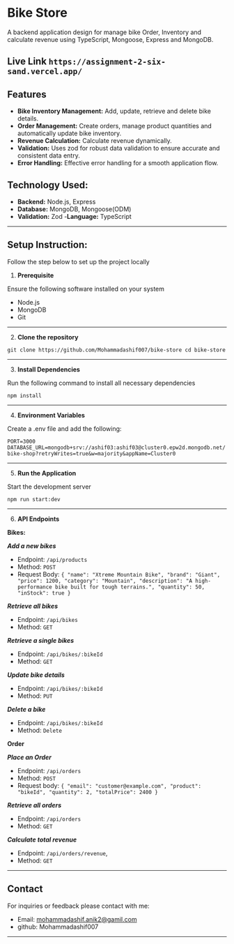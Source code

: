 # Bike Store

A backend application design for manage bike Order, Inventory and calculate revenue using TypeScript, Mongoose, Express and MongoDB.

## Live Link `https://assignment-2-six-sand.vercel.app/`

## Features

- **Bike Inventory Management:** Add, update, retrieve and delete bike details.
- **Order Management:** Create orders, manage product quantities and automatically update bike inventory.
- **Revenue Calculation:** Calculate revenue dynamically.
- **Validation:** Uses zod for robust data validation to ensure accurate and consistent data entry.
- **Error Handling:** Effective error handling for a smooth application flow.

## Technology Used:

- **Backend:** Node.js, Express
- **Database:** MongoDB, Mongoose(ODM)
- **Validation:** Zod -**Language:** TypeScript

---

## Setup Instruction:

Follow the step below to set up the project locally

1. **Prerequisite**

Ensure the following software installed on your system

- Node.js
- MongoDB
- Git

---

2. **Clone the repository**

`git clone https://github.com/Mohammadashif007/bike-store
 cd bike-store
`

---

3. **Install Dependencies**

Run the following command to install all necessary dependencies

`npm install`

---

4. **Environment Variables**

Create a .env file and add the following:

`PORT=3000
DATABASE_URL=mongodb+srv://ashif03:ashif03@cluster0.epw2d.mongodb.net/bike-shop?retryWrites=true&w=majority&appName=Cluster0`

---

5. **Run the Application**

Start the development server

`npm run start:dev`

---

6. **API Endpoints**

**Bikes:**

**_Add a new bikes_**

- Endpoint: `/api/products`
- Method: `POST`
- Request Body:
  `{
  "name": "Xtreme Mountain Bike",
  "brand": "Giant",
  "price": 1200,
  "category": "Mountain",
  "description": "A high-performance bike built for tough terrains.",
  "quantity": 50,
  "inStock": true
}`

**_Retrieve all bikes_**

- Endpoint: `/api/bikes`
- Method: `GET`

**_Retrieve a single bikes_**

- Endpoint: `/api/bikes/:bikeId`
- Method: `GET`

**_Update bike details_**

- Endpoint: `/api/bikes/:bikeId`
- Method: `PUT`

**_Delete a bike_**

- Endpoint: `/api/bikes/:bikeId`
- Method: `Delete`

**Order**

**_Place an Order_**

- Endpoint: `/api/orders`
- Method: `POST`
- Request body:
  `{
    "email": "customer@example.com",
    "product": "bikeId",
    "quantity": 2,
    "totalPrice": 2400
}`

**_Retrieve all orders_**

- Endpoint: `/api/orders`
- Method: `GET`

**_Calculate total revenue_**

- Endpoint: `/api/orders/revenue`,
- Method: `GET`

---

## Contact

For inquiries or feedback please contact with me:

- Email: mohammadashif.anik2@gamil.com
- github: Mohammadashif007

---
